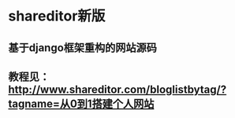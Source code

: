 # shareditor新版
## 基于django框架重构的网站源码
## 教程见：http://www.shareditor.com/bloglistbytag/?tagname=从0到1搭建个人网站
